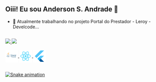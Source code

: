 ## Oiii! Eu sou Anderson S. Andrade 👋

- 🔭 Atualmente trabalhando no projeto Portal do Prestador - Leroy - Develcode...

##

 <div>
  <a href="https://github.com/anderson-develcode">
  <img height="180em" src="https://github-readme-stats.vercel.app/api?username=anderson-develcode&show_icons=true&theme=omni&include_all_commits=true&count_private=true"/>
  <img height="180em" src="https://github-readme-stats.vercel.app/api/top-langs/?username=AndersonSAndrade&layout=compact&langs_count=7&theme=omni"/>
</div>
<div style="display: inline_block"><br>
  <img align="center" alt="Ads-Java" height="40" width="40" src="https://raw.githubusercontent.com/github/explore/80688e429a7d4ef2fca1e82350fe8e3517d3494d/topics/java/java.png">
  <img align="center" alt="Ads-React" height="40" width="40" src="https://raw.githubusercontent.com/github/explore/80688e429a7d4ef2fca1e82350fe8e3517d3494d/topics/react/react.png">
  <img align="center" alt="Ads-Flutter" height="40" width="40" src="https://raw.githubusercontent.com/github/explore/80688e429a7d4ef2fca1e82350fe8e3517d3494d/topics/flutter/flutter.png">
  
</div>
  
  ##
 
 ![Snake animation](https://github.com/AndersonSAndrade/AndersonSAndrade/blob/output/github-contribution-grid-snake.svg)
  
 

